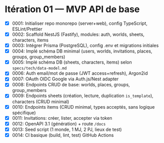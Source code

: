 # Itération 01 — MVP API de base

- [x] 0001: Initialiser repo monorepo (server+web), config TypeScript, ESLint/Prettier
- [x] 0002: Scaffold NestJS (Fastify), modules: auth, worlds, sheets, characters, items
- [x] 0003: Intégrer Prisma (PostgreSQL), config .env et migrations initiales
 - [x] 0004: Implé schéma DB minimal (users, worlds, invitations, places, groups, group_members)
 - [x] 0005: Implé schéma DB (sheets, characters, items) selon `specs/tech/data-model.md`
 - [x] 0006: Auth email/mot de passe (JWT access+refresh), Argon2id
 - [x] 0007: OAuth OIDC Google via Auth.js/Nest adapter
 - [x] 0008: Endpoints CRUD de base: worlds, places, groups, group_members
- [x] 0009: Endpoints sheets (création, lecture, duplication `is_template`), characters (CRUD minimal)
- [x] 0010: Endpoints items (CRUD minimal, types acceptés, sans logique spécifique)
 - [x] 0011: Invitations: créer, lister, accepter via token
 - [x] 0012: OpenAPI 3.1 (génération) + route `/docs`
 - [x] 0013: Seed script (1 monde, 1 MJ, 2 PJ, lieux de test)
 - [x] 0014: CI basique (build, lint, test) GitHub Actions
